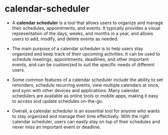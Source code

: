 # calendar-scheduler
* A **calendar scheduler** is a tool that allows users to organize and manage their schedules, appointments, and events. It typically provides a visual representation of the days, weeks, and months in a year, and allows users to add, modify, and delete events as needed.

* The main purpose of a calendar scheduler is to help users stay organized and keep track of their upcoming activities. It can be used to schedule meetings, appointments, deadlines, and other important events, and can be customized to suit the specific needs of different users.

* Some common features of a calendar scheduler include the ability to set reminders, schedule recurring events, view multiple calendars at once, and sync with other devices and applications. Many calendar schedulers are available as online tools or mobile apps, making it easy to access and update schedules on-the-go.

* Overall, a calendar scheduler is an essential tool for anyone who wants to stay organized and manage their time effectively. With the right calendar scheduler, users can easily stay on top of their schedules and never miss an important event or deadline.
